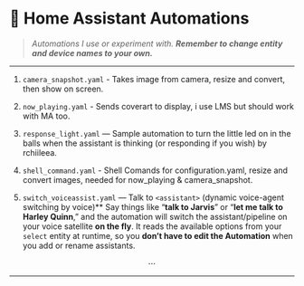 # 📂 Home Assistant Automations

> *Automations I use or experiment with. **Remember to change entity and device names to your own.***

---

1. `camera_snapshot.yaml` - Takes image from camera, resize and convert, then show on screen.

2. `now_playing.yaml` - Sends coverart to display, i use LMS but should work with MA too.

3. `response_light.yaml` — Sample automation to turn the little led on in the balls when the assistant is thinking (or responding if you wish) by rchiileea.

4. `shell_command.yaml` - Shell Comands for configuration.yaml, resize and convert images, needed for now_playing & camera_snapshot.

5. `switch_voiceassist.yaml` — Talk to `<assistant>` (dynamic voice-agent switching by voice)**
   Say things like “**talk to Jarvis**” or “**let me talk to Harley Quinn**,” and the automation will switch the assistant/pipeline on your voice satellite **on the fly**. It reads the available options from your `select` entity at runtime, so you **don’t have to edit the Automation** when you add or rename assistants.

<p align="center">⋯</p>

---
